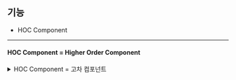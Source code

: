 ## 기능
* HOC Component

--------------------------------------------------------------------------------------------------------

#### HOC Component = Higher Order Component
<details>
  <summary>HOC Component = 고차 컴포넌트 </summary>
  <div markdown="1">
    <ul>
      <li>
        고차 컴포넌트는 컴포넌트를 매개변수로 받고, 리턴할때 새로운 컴포넌트를 반환하는 함수를 의미한다.
        고차 함수와 비슷하지만 고차함수는 함수를 함수를 리턴하는 것과비슷한 원리이다. 고차 컴포넌트는 함수 대신 컴포넌트를 받는다고 생각하면된다.
      </li>
      <li>
      
      </li>
    </ul>
  </div>
</details>
